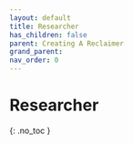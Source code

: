 ```yaml
---
layout: default
title: Researcher
has_children: false
parent: Creating A Reclaimer
grand_parent: 
nav_order: 0
---
```

# Researcher
{: .no_toc }